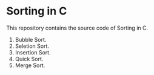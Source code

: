 # Sorting  in  C

This repository contains the source code of Sorting in C.

1.  Bubble Sort.
2.  Seletion Sort.
3.  Insertion Sort.
4.  Quick Sort.
5.  Merge Sort.

